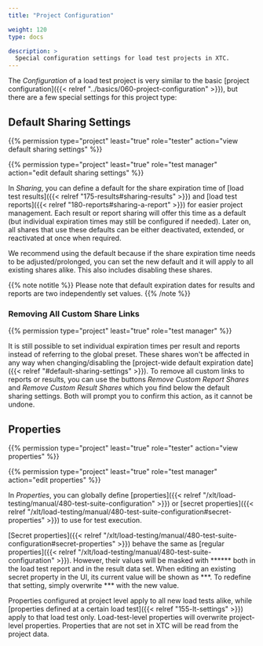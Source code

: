 ```yaml
---
title: "Project Configuration"

weight: 120
type: docs

description: >
  Special configuration settings for load test projects in XTC.
---
```


The _Configuration_ of a load test project is very similar to the basic [project configuration]({{< relref "../basics/060-project-configuration" >}}), but there are a few special settings for this project type:

## Default Sharing Settings

{{% permission type="project" least="true" role="tester" action="view default sharing settings" %}}

{{% permission type="project" least="true" role="test manager" action="edit default sharing settings" %}}

In _Sharing_, you can define a default for the share expiration time of [load test results]({{< relref "175-results#sharing-results" >}}) and [load test reports]({{< relref "180-reports#sharing-a-report" >}}) for easier project management. Each result or report sharing will offer this time as a default (but individual expiration times may still be configured if needed). Later on, all shares that use these defaults can be either deactivated, extended, or reactivated at once when required. 

We recommend using the default because if the share expiration time needs to be adjusted/prolonged, you can set the new default and it will apply to all existing shares alike. This also includes disabling these shares.

{{% note notitle %}}
Please note that default expiration dates for results and reports are two independently set values.
{{% /note %}}

### Removing All Custom Share Links

{{% permission type="project" least="true" role="test manager" %}}

It is still possible to set individual expiration times per result and reports instead of referring to the global preset. These shares won't be affected in any way when changing/disabling the [project-wide default expiration date]({{< relref "#default-sharing-settings" >}}). To remove all custom links to reports or results, you can use the buttons _Remove Custom Report Shares_ and _Remove Custom Result Shares_ which you find below the default sharing settings. Both will prompt you to confirm this action, as it cannot be undone. 

## Properties

{{% permission type="project" least="true" role="tester" action="view properties" %}}

{{% permission type="project" least="true" role="test manager" action="edit properties" %}}

In _Properties_, you can globally define [properties]({{< relref "/xlt/load-testing/manual/480-test-suite-configuration" >}}) or [secret properties]({{< relref "/xlt/load-testing/manual/480-test-suite-configuration#secret-properties" >}}) to use for test execution. 

[Secret properties]({{< relref "/xlt/load-testing/manual/480-test-suite-configuration#secret-properties" >}}) behave the same as [regular properties]({{< relref "/xlt/load-testing/manual/480-test-suite-configuration" >}}). However, their values will be masked with ****** both in the load test report and in the result data set.
When editing an existing secret property in the UI, its current value will be shown as \*\*\*. To redefine that setting, simply overwrite \*\*\* with the new value.

Properties configured at project level apply to all new load tests alike, while [properties defined at a certain load test]({{< relref "155-lt-settings" >}}) apply to that load test only. Load-test-level properties will overwrite project-level properties. Properties that are not set in XTC will be read from the project data. 

